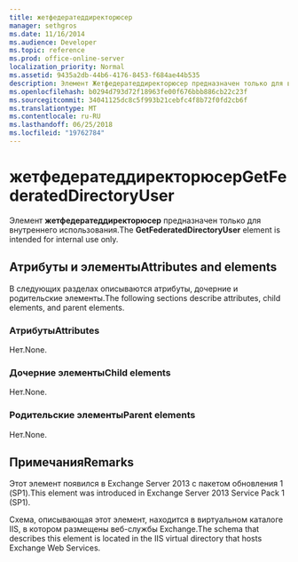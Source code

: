 ```yaml
---
title: жетфедератеддиректорюсер
manager: sethgros
ms.date: 11/16/2014
ms.audience: Developer
ms.topic: reference
ms.prod: office-online-server
localization_priority: Normal
ms.assetid: 9435a2db-44b6-4176-8453-f684ae44b535
description: Элемент Жетфедератеддиректорюсер предназначен только для внутреннего использования.
ms.openlocfilehash: b0294d793d72f18963fe00f676bbb886cb22c23f
ms.sourcegitcommit: 34041125dc8c5f993b21cebfc4f8b72f0fd2cb6f
ms.translationtype: MT
ms.contentlocale: ru-RU
ms.lasthandoff: 06/25/2018
ms.locfileid: "19762784"
---
```

# <a name="getfederateddirectoryuser"></a><span data-ttu-id="88507-103">жетфедератеддиректорюсер</span><span class="sxs-lookup"><span data-stu-id="88507-103">GetFederatedDirectoryUser</span></span>

<span data-ttu-id="88507-104">Элемент **жетфедератеддиректорюсер** предназначен только для внутреннего использования.</span><span class="sxs-lookup"><span data-stu-id="88507-104">The **GetFederatedDirectoryUser** element is intended for internal use only.</span></span> 

## <a name="attributes-and-elements"></a><span data-ttu-id="88507-105">Атрибуты и элементы</span><span class="sxs-lookup"><span data-stu-id="88507-105">Attributes and elements</span></span>

<span data-ttu-id="88507-106">В следующих разделах описываются атрибуты, дочерние и родительские элементы.</span><span class="sxs-lookup"><span data-stu-id="88507-106">The following sections describe attributes, child elements, and parent elements.</span></span>
  
### <a name="attributes"></a><span data-ttu-id="88507-107">Атрибуты</span><span class="sxs-lookup"><span data-stu-id="88507-107">Attributes</span></span>

<span data-ttu-id="88507-108">Нет.</span><span class="sxs-lookup"><span data-stu-id="88507-108">None.</span></span>
  
### <a name="child-elements"></a><span data-ttu-id="88507-109">Дочерние элементы</span><span class="sxs-lookup"><span data-stu-id="88507-109">Child elements</span></span>

<span data-ttu-id="88507-110">Нет.</span><span class="sxs-lookup"><span data-stu-id="88507-110">None.</span></span>
  
### <a name="parent-elements"></a><span data-ttu-id="88507-111">Родительские элементы</span><span class="sxs-lookup"><span data-stu-id="88507-111">Parent elements</span></span>

<span data-ttu-id="88507-112">Нет.</span><span class="sxs-lookup"><span data-stu-id="88507-112">None.</span></span>
  
## <a name="remarks"></a><span data-ttu-id="88507-113">Примечания</span><span class="sxs-lookup"><span data-stu-id="88507-113">Remarks</span></span>

<span data-ttu-id="88507-114">Этот элемент появился в Exchange Server 2013 с пакетом обновления 1 (SP1).</span><span class="sxs-lookup"><span data-stu-id="88507-114">This element was introduced in Exchange Server 2013 Service Pack 1 (SP1).</span></span>
  
<span data-ttu-id="88507-115">Схема, описывающая этот элемент, находится в виртуальном каталоге IIS, в котором размещены веб-службы Exchange.</span><span class="sxs-lookup"><span data-stu-id="88507-115">The schema that describes this element is located in the IIS virtual directory that hosts Exchange Web Services.</span></span>
  

